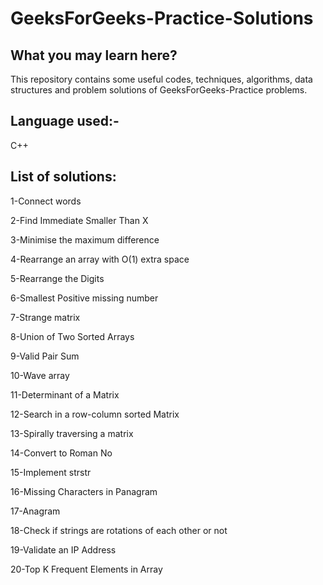 # GeeksForGeeks-Practice-Solutions

## What you may learn here?

This repository contains some useful codes, techniques, algorithms, data structures and problem solutions of GeeksForGeeks-Practice problems.

## Language used:-
C++

## List of solutions:

1-Connect words

2-Find Immediate Smaller Than X

3-Minimise the maximum difference

4-Rearrange an array with O(1) extra space

5-Rearrange the Digits

6-Smallest Positive missing number

7-Strange matrix

8-Union of Two Sorted Arrays

9-Valid Pair Sum

10-Wave array

11-Determinant of a Matrix

12-Search in a row-column sorted Matrix

13-Spirally traversing a matrix

14-Convert to Roman No

15-Implement strstr 

16-Missing Characters in Panagram

17-Anagram 

18-Check if strings are rotations of each other or not

19-Validate an IP Address

20-Top K Frequent Elements in Array

